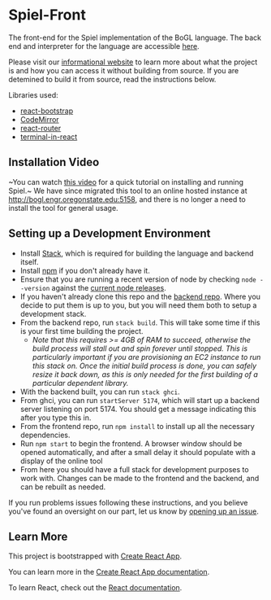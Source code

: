 # Spiel-Front

The front-end for the Spiel implementation of the BoGL language. The back end and interpreter for the language are accessible [here](https://github.com/The-Code-In-Sheep-s-Clothing/Spiel-Lang).

Please visit our [informational website](https://the-code-in-sheep-s-clothing.github.io/Spiel-Lang/) to learn more about what the project is and how you can access it without building from source. If you are detemined to build it from source, read the instructions below.

Libraries used:
* [react-bootstrap](https://react-bootstrap.github.io/)
* [CodeMirror](https://codemirror.net/)
* [react-router](https://github.com/ReactTraining/react-router)
* [terminal-in-react](https://github.com/nitin42/terminal-in-react)

## Installation Video
~You can watch [this video](https://media.oregonstate.edu/media/0_hxrt5f8y) for a quick tutorial on installing and running Spiel.~ We have since migrated this tool to an online hosted instance at http://bogl.engr.oregonstate.edu:5158, and there is no longer a need to install the tool for general usage.

<!-- Removed...
## Installation from Existing Package
- We have a preconfigured macOS package suitable for testing purposes, you can download [our beta release here](https://github.com/The-Code-In-Sheep-s-Clothing/Spiel-Front/releases/download/beta3/spiel-front-0.1.0.dmg). Note, because it is unsigned you will need to open it via Cmd + Right Click, and select open from the options. If you don't macOS will complain about it being an not a legitimate mac app.
- A linux package is available, but not yet uploaded.
- For Windows you will have to build from source.
-->

## Setting up a Development Environment
- Install [Stack](https://docs.haskellstack.org/en/stable/README/), which is required for building the language and backend itself.
- Install [npm](https://docs.npmjs.com/downloading-and-installing-node-js-and-npm) if you don't already have it.
- Ensure that you are running a recent version of node by checking `node --version` against the [current node releases](https://nodejs.org/en/).
- If you haven't already clone this repo and the [backend repo](https://github.com/The-Code-In-Sheep-s-Clothing/Spiel-Lang). Where you decide to put them is up to you, but you will need them both to setup a development stack.
- From the backend repo, run `stack build`. This will take some time if this is your first time building the project.
  - *Note that this requires >= 4GB of RAM to succeed, otherwise the build process will stall out and spin forever until stopped. This is particularly important if you are provisioning an EC2 instance to run this stack on. Once the initial build process is done, you can safely resize it back down, as this is only needed for the first building of a particular dependent library.*
- With the backend built, you can run `stack ghci`.
- From ghci, you can run `startServer 5174`, which will start up a backend server listening on port 5174. You should get a message indicating this after you type this in.
- From the frontend repo, run `npm install` to install up all the necessary dependencies.
- Run `npm start` to begin the frontend. A browser window should be opened automatically, and after a small delay it should populate with a display of the online tool
- From here you should have a full stack for development purposes to work with. Changes can be made to the frontend and the backend, and can be rebuilt as needed.

If you run problems issues following these instructions, and you believe you've found an oversight on our part, let us know by [opening up an issue](https://github.com/The-Code-In-Sheep-s-Clothing/Spiel-Front/issues).

## Learn More
This project is bootstrapped with [Create React App](https://github.com/facebook/create-react-app).

You can learn more in the [Create React App documentation](https://facebook.github.io/create-react-app/docs/getting-started).

To learn React, check out the [React documentation](https://reactjs.org/).
